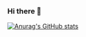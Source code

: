### Hi there 👋

[![Anurag's GitHub stats](https://github-readme-stats.vercel.app/api?username=mmailhos)](https://github.com/anuraghazra/github-readme-stats)

